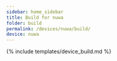 ```yaml
---
sidebar: home_sidebar
title: Build for nuwa
folder: build
permalink: /devices/nuwa/build/
device: nuwa
---
```

{% include templates/device_build.md %}
